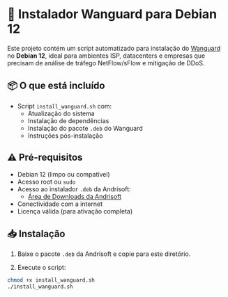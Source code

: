 # 🚀 Instalador Wanguard para Debian 12
Este projeto contém um script automatizado para instalação do [Wanguard](https://www.andrisoft.com/products/wanguard) no **Debian 12**, ideal para ambientes ISP, datacenters e empresas que precisam de análise de tráfego NetFlow/sFlow e mitigação de DDoS.

## 📦 O que está incluído

- Script `install_wanguard.sh` com:
  - Atualização do sistema
  - Instalação de dependências
  - Instalação do pacote `.deb` do Wanguard
  - Instruções pós-instalação

## ⚠️ Pré-requisitos

- Debian 12 (limpo ou compatível)
- Acesso root ou `sudo`
- Acesso ao instalador `.deb` da Andrisoft:
  - [Área de Downloads da Andrisoft](https://www.andrisoft.com/download)
- Conectividade com a internet
- Licença válida (para ativação completa)

## 📥 Instalação

1. Baixe o pacote `.deb` da Andrisoft e copie para este diretório.

2. Execute o script:

```bash
chmod +x install_wanguard.sh
./install_wanguard.sh

